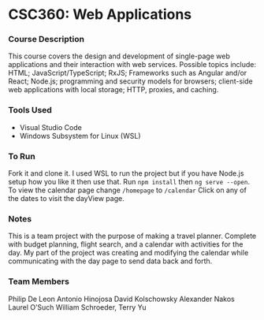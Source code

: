 # CSC360: Web Applications

### Course Description ###
This course covers the design and development of single-page web applications and their interaction with web services. Possible topics include: HTML; JavaScript/TypeScript; RxJS; Frameworks such as Angular and/or React; Node.js; programming and security models for browsers; client-side web applications with local storage; HTTP, proxies, and caching. 

### Tools Used ###

* Visual Studio Code
* Windows Subsystem for Linux (WSL)

### To Run ###

Fork it and clone it. I used WSL to run the project but if you have Node.js setup how you like it then use that. Run `npm install` then `ng serve --open`. To view the calendar page change `/homepage` to `/calendar` Click on any of the dates to visit the dayView page.

### Notes ###

This is a team project with the purpose of making a travel planner. Complete with budget planning, flight search, and a calendar with activities for the day. My part of the project was creating and modifying the calendar while communicating with the day page to send data back and forth. 

### Team Members ###

Philip De Leon
Antonio Hinojosa
David Kolschowsky
Alexander Nakos
Laurel O’Such
William Schroeder,
Terry Yu